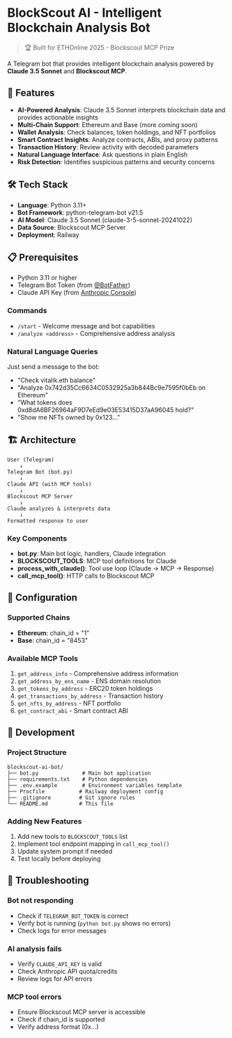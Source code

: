 # BlockScout AI - Intelligent Blockchain Analysis Bot

> 🏆 Built for ETHOnline 2025 - Blockscout MCP Prize

A Telegram bot that provides intelligent blockchain analysis powered by **Claude 3.5 Sonnet** and **Blockscout MCP**.

## 🌟 Features

- **AI-Powered Analysis**: Claude 3.5 Sonnet interprets blockchain data and provides actionable insights
- **Multi-Chain Support**: Ethereum and Base (more coming soon)
- **Wallet Analysis**: Check balances, token holdings, and NFT portfolios
- **Smart Contract Insights**: Analyze contracts, ABIs, and proxy patterns
- **Transaction History**: Review activity with decoded parameters
- **Natural Language Interface**: Ask questions in plain English
- **Risk Detection**: Identifies suspicious patterns and security concerns

## 🛠️ Tech Stack

- **Language**: Python 3.11+
- **Bot Framework**: python-telegram-bot v21.5
- **AI Model**: Claude 3.5 Sonnet (claude-3-5-sonnet-20241022)
- **Data Source**: Blockscout MCP Server
- **Deployment**: Railway

## 📋 Prerequisites

- Python 3.11 or higher
- Telegram Bot Token (from [@BotFather](https://t.me/botfather))
- Claude API Key (from [Anthropic Console](https://console.anthropic.com))



### Commands

- `/start` - Welcome message and bot capabilities
- `/analyze <address>` - Comprehensive address analysis

### Natural Language Queries

Just send a message to the bot:

- "Check vitalik.eth balance"
- "Analyze 0x742d35Cc6634C0532925a3b844Bc9e7595f0bEb on Ethereum"
- "What tokens does 0xd8dA6BF26964aF9D7eEd9e03E53415D37aA96045 hold?"
- "Show me NFTs owned by 0x123..."



## 🏗️ Architecture

```
User (Telegram)
    ↓
Telegram Bot (bot.py)
    ↓
Claude API (with MCP tools)
    ↓
Blockscout MCP Server
    ↓
Claude analyzes & interprets data
    ↓
Formatted response to user
```

### Key Components

- **bot.py**: Main bot logic, handlers, Claude integration
- **BLOCKSCOUT_TOOLS**: MCP tool definitions for Claude
- **process_with_claude()**: Tool use loop (Claude → MCP → Response)
- **call_mcp_tool()**: HTTP calls to Blockscout MCP

## 🔧 Configuration

### Supported Chains

- **Ethereum**: chain_id = "1"
- **Base**: chain_id = "8453"

### Available MCP Tools

1. `get_address_info` - Comprehensive address information
2. `get_address_by_ens_name` - ENS domain resolution
3. `get_tokens_by_address` - ERC20 token holdings
4. `get_transactions_by_address` - Transaction history
5. `get_nfts_by_address` - NFT portfolio
6. `get_contract_abi` - Smart contract ABI

## 📝 Development

### Project Structure

```
blockscout-ai-bot/
├── bot.py              # Main bot application
├── requirements.txt    # Python dependencies
├── .env.example        # Environment variables template
├── Procfile           # Railway deployment config
├── .gitignore         # Git ignore rules
└── README.md          # This file
```

### Adding New Features

1. Add new tools to `BLOCKSCOUT_TOOLS` list
2. Implement tool endpoint mapping in `call_mcp_tool()`
3. Update system prompt if needed
4. Test locally before deploying

## 🐛 Troubleshooting

### Bot not responding

- Check if `TELEGRAM_BOT_TOKEN` is correct
- Verify bot is running (`python bot.py` shows no errors)
- Check logs for error messages

### AI analysis fails

- Verify `CLAUDE_API_KEY` is valid
- Check Anthropic API quota/credits
- Review logs for API errors

### MCP tool errors

- Ensure Blockscout MCP server is accessible
- Check if chain_id is supported
- Verify address format (0x...)


